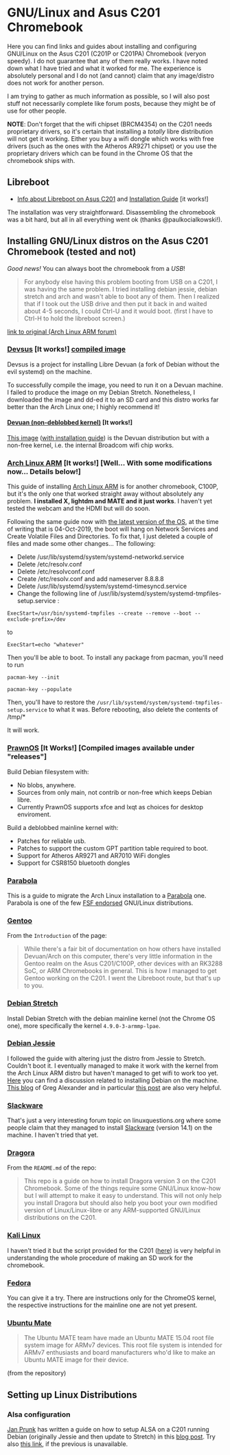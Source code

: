 # GNU/Linux and Asus C201 Chromebook
Here you can find links and guides about installing and configuring GNU/Linux on the Asus C201 (C201P or C201PA) Chromebook (veryon speedy). I do not guarantee that any of them really works. I have noted down what I have tried and what it worked for me. The experience is absolutely personal and I do not (and cannot) claim that any image/distro does not work for another person.

I am trying to gather as much information as possible, so I will also post stuff not necessarily complete like forum posts, because they might be of use for other people.

**NOTE**: Don't forget that the wifi chipset (BRCM4354) on the C201 needs proprietary drivers, so it's certain that installing a _totally_ libre distribution will not get it working. Either you buy a wifi dongle which works with free drivers (such as the ones with the Atheros AR9271 chipset) or you use the proprietary drivers which can be found in the Chrome OS that the chromebook ships with.

## Libreboot
* [Info about Libreboot on Asus C201](https://libreboot.org/docs/hardware/c201.html) and [Installation Guide](https://libreboot.org/docs/install/c201.html) [it works!]

The installation was very straightforward. Disassembling the chromebook was a bit hard, but all in all everything went ok (thanks @paulkocialkowski!).

## Installing GNU/Linux distros on the Asus C201 Chromebook (tested and not)

*Good news!* You can always boot the chromebook from a *USB*!
> For anybody else having this problem booting from USB on a C201, I was having the same problem. I tried installing debian jessie, debian stretch and arch and wasn't able to boot any of them. Then I realized that if I took out the USB drive and then put it back in and waited about 4-5 seconds, I could Ctrl-U and it would boot. (first I have to Ctrl-H to hold the libreboot screen.)

[link to original (Arch Linux ARM forum)](https://archlinuxarm.org/forum/viewtopic.php?f=60&t=12062&p=57254&sid=f4cfa1697408be24091cf8896c14e487#p57254)

### [Devsus](https://github.com/dimkr/devsus) [It works!] [compiled image](https://archive.org/download/devuan-jessie-c201-libre-2GB/devuan-jessie-c201-libre-2GB.img)
Devsus is a project for installing Libre Devuan (a fork of Debian without the evil systemd) on the machine.

To successfully compile the image, you need to run it on a Devuan machine. I failed to produce the image on my Debian Stretch. Nonetheless, I downloaded the image and dd-ed it to an SD card and this distro works far better than the Arch Linux one; I highly recommend it!

#### [Devuan (non-deblobbed kernel)](https://mirror.leaseweb.com/devuan/devuan_jessie/embedded/) [It works!]
[This image](https://mirror.leaseweb.com/devuan/devuan_jessie/embedded/devuan_jessie_1.0.0_armhf_chromeveyron.img.xz) ([with installation guide](https://mirror.leaseweb.com/devuan/devuan_jessie/embedded/README.txt)) is the Devuan distribution but with a non-free kernel, i.e. the internal Broadcom wifi chip works.

### [Arch Linux ARM](https://archlinuxarm.org/platforms/armv7/rockchip/asus-chromebook-flip-c100p) [It works!] [Well... With some modifications now... Details below!]
This guide of installing [Arch Linux ARM](https://archlinuxarm.org/) is for another chromebook, C100P, but it's the only one that worked straight away without absolutely any problem. **I installed X, lightdm and MATE and it just works**. I haven't yet tested the webcam and the HDMI but will do soon.

Following the same guide now with [the latest version of the OS](http://os.archlinuxarm.org/os/ArchLinuxARM-veyron-latest.tar.gz), at the time of writing that is 04-Oct-2019, the boot will hang on Network Services and Create Volatile Files and Directories. To fix that, I just deleted a couple of files and made some other changes... The following:

* Delete /usr/lib/systemd/system/systemd-networkd.service
* Delete /etc/resolv.conf
* Delete /etc/resolvconf.conf
* Create /etc/resolv.conf and add nameserver 8.8.8.8
* Delete /usr/lib/systemd/system/systemd-timesyncd.service
* Change the following line of  /usr/lib/systemd/system/systemd-tmpfiles-setup.service :
 
`ExecStart=/usr/bin/systemd-tmpfiles --create --remove --boot --exclude-prefix=/dev` 

to 

`ExecStart=echo "whatever"`

Then you'll be able to boot. To install any package from pacman, you'll need to run

```pacman-key --init```

```pacman-key --populate```

Then, you'll have to restore the `/usr/lib/systemd/system/systemd-tmpfiles-setup.service` to what it was. Before rebooting, also delete the contents of /tmp/*

It will work.

### [PrawnOS](https://github.com/SolidHal/PrawnOS) [It Works!] [Compiled images available under "releases"]
Build Debian filesystem with:
* No blobs, anywhere. 
* Sources from only main, not contrib or non-free which keeps Debian libre.
* Currently PrawnOS supports xfce and lxqt as choices for desktop enviroment. 

Build a deblobbed mainline kernel with:
* Patches for reliable usb.
* Patches to support the custom GPT partition table required to boot.
* Support for Atheros AR9271 and AR7010 WiFi dongles
* Support for CSR8150 bluetooth dongles

### [Parabola](https://wiki.parabola.nu/index.php?title=Migration_from_the_GNU/Linux_distribution_of_Arch_ARM&redirect=no)
This is a guide to migrate the Arch Linux installation to a [Parabola](https://www.parabola.nu/) one. Parabola is one of the few [FSF endorsed](https://www.gnu.org/distros/free-distros.en.html) GNU/Linux distributions.

### [Gentoo](https://wiki.gentoo.org/index.php?title=Asus_Chromebook_C201)
From the `Introduction` of the page:
> While there's a fair bit of documentation on how others have installed Devuan/Arch on this computer, there's very little information in the Gentoo realm on the Asus C201/C100P, other devices with an RK3288 SoC, or ARM Chromebooks in general. This is how I managed to get Gentoo working on the C201. I went the Libreboot route, but that's up to you. 

### [Debian Stretch](https://github.com/atopuzov/c201)
Install Debian Stretch with the debian mainline kernel (not the Chrome OS one), more specifically the kernel `4.9.0-3-armmp-lpae`.

### [Debian Jessie](https://wiki.debian.org/InstallingDebianOn/Asus/C201)
I followed the guide with altering just the distro from Jessie to Stretch. Couldn't boot it. I eventually managed to make it work with the kernel from the Arch Linux ARM distro but haven't managed to get wifi to work too yet. [Here](http://forums.debian.net/viewtopic.php?f=30&t=124429) you can find a discussion related to installing Debian on the machine. [This blog](http://galexander.org/chromebook) of Greg Alexander and in particular [this post](http://galexander.org/chromebook/#17-04-23) are also very helpful.

### [Slackware](http://www.linuxquestions.org/questions/slackware-arm-108/installing-slackware-on-arm-chromebook-4175589620/)
That's just a very interesting forum topic on linuxquestions.org where some people claim that they managed to install [Slackware](http://www.slackware.com/) (version 14.1) on the machine. I haven't tried that yet.

### [Dragora](https://notabug.org/nuclearkev/dragora-c201)
From the `README.md` of the repo:
> This repo is a guide on how to install Dragora version 3 on the C201 Chromebook. Some of the things require some GNU/Linux know-how but I will attempt to make it easy to understand. This will not only help you install Dragora but should also help you boot your own modified version of Linux/Linux-libre or any ARM-supported GNU/Linux distributions on the C201.

### [Kali Linux](https://github.com/offensive-security/kali-arm-build-scripts)
I haven't tried it but the script provided for the C201 ([here](https://github.com/offensive-security/kali-arm-build-scripts/blob/master/chromebook-arm-veyron.sh)) is very helpful in understanding the whole procedure of making an SD work for the chromebook.

### [Fedora](https://fedoraproject.org/wiki/Architectures/ARM/Chromebook)
You can give it a try. There are instructions only for the ChromeOS kernel, the respective instructions for the mainline one are not yet present.

### [Ubuntu Mate](https://github.com/mibs510/ubuntu-mate-armhf)
> The Ubuntu MATE team have made an Ubuntu MATE 15.04 root file system image for ARMv7 devices. This root file system is intended for ARMv7 enthusiasts and board manufacturers who'd like to make an Ubuntu MATE image for their device.

(from the repository)

## Setting up Linux Distributions

### Alsa configuration
[Jan Prunk](http://janprunk.com/) has written a guide on how to setup ALSA on a C201 running Debian (originally Jessie and then update to Stretch) in this [blog post](http://blog.janprunk.com/?p=1038). Try also [this link](https://notabug.org/dimkr/devsus/issues/14#issuecomment-6543), if the previous is unavailable.
